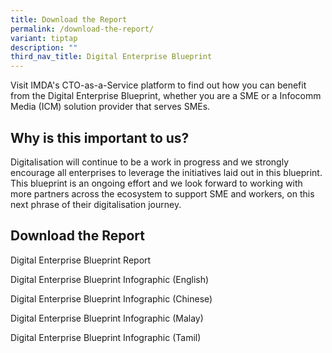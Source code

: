 ```yaml
---
title: Download the Report
permalink: /download-the-report/
variant: tiptap
description: ""
third_nav_title: Digital Enterprise Blueprint
---
```

<p>Visit IMDA's CTO-as-a-Service platform to find out how you can benefit
from the Digital Enterprise Blueprint, whether you are a SME or a Infocomm
Media (ICM) solution provider that serves SMEs.</p>
<h2>Why is this important to us? </h2>
<p>Digitalisation will continue to be a work in progress and we strongly
encourage all enterprises to leverage the initiatives laid out in this
blueprint. This blueprint is an ongoing effort and we look forward to working
with more partners across the ecosystem to support SME and workers, on
this next phrase of their digitalisation journey.</p>
<h2>Download the Report </h2>
<p>Digital Enterprise Blueprint Report</p>
<p>Digital Enterprise Blueprint Infographic (English)</p>
<p>Digital Enterprise Blueprint Infographic (Chinese)</p>
<p>Digital Enterprise Blueprint Infographic (Malay)</p>
<p>Digital Enterprise Blueprint Infographic (Tamil)</p>